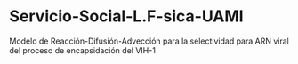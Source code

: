 # Servicio-Social-L.F-sica-UAMI
Modelo de Reacción-Difusión-Advección para la selectividad para ARN viral del proceso de encapsidación del VIH-1
